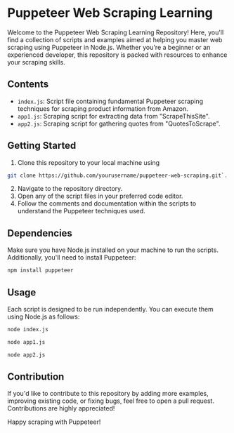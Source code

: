 # Puppeteer Web Scraping Learning

Welcome to the Puppeteer Web Scraping Learning Repository! Here, you'll find a collection of scripts and examples aimed at helping you master web scraping using Puppeteer in Node.js. Whether you're a beginner or an experienced developer, this repository is packed with resources to enhance your scraping skills.

## Contents

- `index.js`: Script file containing fundamental Puppeteer scraping techniques for scraping product information from Amazon.
- `app1.js`: Scraping script for extracting data from "ScrapeThisSite".
- `app2.js`: Scraping script for gathering quotes from "QuotesToScrape".

## Getting Started

1. Clone this repository to your local machine using 
```bash
git clone https://github.com/yourusername/puppeteer-web-scraping.git`.
```
2. Navigate to the repository directory.
3. Open any of the script files in your preferred code editor.
4. Follow the comments and documentation within the scripts to understand the Puppeteer techniques used.

## Dependencies

Make sure you have Node.js installed on your machine to run the scripts. Additionally, you'll need to install Puppeteer:
```bash
npm install puppeteer
```

## Usage

Each script is designed to be run independently. You can execute them using Node.js as follows:
```bash
node index.js
```
```bash
node app1.js
```
```bash
node app2.js
```

## Contribution

If you'd like to contribute to this repository by adding more examples, improving existing code, or fixing bugs, feel free to open a pull request. Contributions are highly appreciated!

Happy scraping with Puppeteer!

